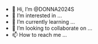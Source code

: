 - 👋 Hi, I’m @DONNA2024S
- 👀 I’m interested in ...
- 🌱 I’m currently learning ...
- 💞️ I’m looking to collaborate on ...
- 📫 How to reach me ...

<!---
DONNA2024S/DONNA2024S is a ✨ special ✨ repository because its `README.md` (this file) appears on your GitHub profile.
You can click the Preview link to take a look at your changes.
--->
